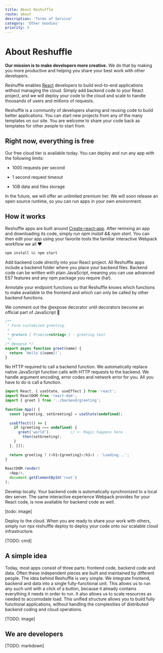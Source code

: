 ```yaml
---
title: About Reshuffle  
route: about 
description: 'Terms of Service'
category: 'Other Goodies'
priority: 3
---
```


# About Reshuffle 
**Our mission is to make developers more creative.** We do that by making you more productive and helping you share your best work with other developers.

Reshuffle enables [React](https://reactjs.org) developers to build end-to-end applications without managing the cloud. Simply add backend code to your React project, and we will deploy your code to the cloud and scale to handle thousands of users and millions of requests.

Reshuffle is a community of developers sharing and reusing code to build better applications. You can start new projects from any of the many templates on our site. You are welcome to share your code back as templates for other people to start from.

## Right now, everything is free
Our free cloud tier is available today. You can deploy and run any app with the following limits:

- 1000 requests per second

- 1 second request timeout

- 1GB data and files storage

In the future, we will offer an unlimited premium tier. We will soon release an open source runtime, so you can run apps in your own environment.

## How it works

Reshuffle apps are built around [Create-react-app](https://github.com/facebook/create-react-app). After remixing an app and downloading its code, simply run *npm install && npm start*. You can then edit your app using your favorite tools the familiar interactive Webpack workflow we all ❤️

```js
npm install && npm start
```

Add backend code directly into your React project. All Reshuffle apps include a backend folder where you place your backend files. Backend code can be written with plain JavaScript, meaning you can use advanced ES7 features and any npm package you require (ha!).

Annotate your endpoint functions so that Reshuffle knows which functions to make available to the frontend and which can only be called by other backend functions.

We comment out the @expose decorator until decorators become an official part of JavaScript 🤞

```js
/**
 * Form customized greeting.
 *
 * @return { Promise<string> } - greeting text
 */
/* @expose */
export async function greet(name) {
  return `Hello ${name}!`;
}
```

No HTTP required to call a backend function. We automatically replace native JavaScript function calls with HTTP requests to the backend. We handle argument encoding, error codes and network error for you. All you have to do is call a function.

```js
import React, { useState, useEffect } from 'react';
import ReactDOM from 'react-dom';
import { greet } from '../backend/greeting';
​
function App() {
  const [greeting, setGreeting] = useState(undefined);
​
  useEffect(() => {
    if (greeting === undefined) {
      greet('world').         // <- Magic happens here
        then(setGreeting);
    }
  }, []);
​
  return greeting ? (<h1>{greeting}</h1>) : 'Loading...';
}
​
ReactDOM.render(
  <App/>,
  document.getElementById('root')
);
```

Develop locally. Your backend code is automatically synchronized to a local dev server. The same interactive experience Webpack provides for your React code, is now available for backend code as well.

[todo: image]

Deploy to the cloud. When you are ready to share your work with others, simply run npx reshuffle deploy to deploy your code onto our scalable cloud infrastructure.

[TODO: cmd]

## A simple idea

Today, most apps consist of three parts: frontend code, backend code and data. Often these independent pieces are built and maintained by different people.
The idea behind Reshuffle is very simple. We integrate frontend, backend and data into a single fully-functional unit. This allows us to run any such unit with a click of a button, because it already contains everything it needs in order to run. It also allows us to scale resources as needed to accomodate load.
This unified structure allows you to build fully functional applications, without handling the complexities of distributed backend coding and cloud operations.

[TODO: image]


## We are developers

[TODO: markdown]

